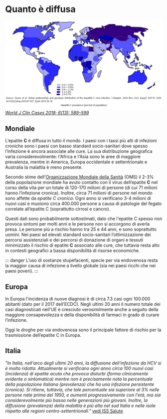 # Quanto è diffusa

![JOURNAL (WJCC-6-589)](../assets/images/WJCC-6-589-g003.jpg)
[_World J Clin Cases 2018; 6(13): 589-599_](https://dx.doi.org/10.12998/wjcc.v6.i13.589)

## Mondiale

L’epatite **C** è diffusa in tutto il mondo. I paesi con i tassi più alti di infezioni croniche sono i paesi con basso standard socio-sanitari dove spesso l’infezione è ancora associate alle cure. La sua distribuzione geografica varia considerevolmente: l'Africa e l'Asia sono le aree di maggiore prevalenza, mentre in America, Europa occidentale e settentrionale e Australia la malattia è meno presente.

Secondo stime dell'[Organizzazione Mondiale della Sanità](https://it.wikipedia.org/wiki/Organizzazione_mondiale_della_sanit%C3%A0) (OMS) il 2-3% della popolazione mondiale ha avuto contatto con il virus dell’epatite **C** nel corso della vita per un totale di 120-170 milioni di persone (di cui 71 milioni hanno l’infezione cronica). Inoltre, circa 71 milioni di persone nel mondo sono affette da _epatite C cronica_. Ogni anno si verificano 3-4 milioni di nuovi casi e muoiono circa 400.000 persone a causa di patologie del fegato correlate all’epatite C (soprattutto cirrosi e cancro).

Questi dati sono probabilmente sottostimati, dato che l'epatite C spesso non provoca sintomi per molti anni e le persone non si accorgono di averla presa. Le persone più a rischio hanno tra 25 e 44 anni, e sono soprattutto uomini. Nei paesi ad elevati standard socio-sanitari l’ottimizzazione dei percorsi assistenziali e dei percorsi di donazione di organi e tessuti minimizzato il rischio di epatite **C** associato alle cure, che tuttavia resta alto in contesti geografici a bassa disponibilità di risorse economiche.

::: danger
L’uso di sostanze stupefacenti, specie per via endovenosa resta la maggior causa di infezione a livello globale (sia nei paesi ricchi che nei paesi poveri).
:::

## Europa

In Europa l'incidenza di nuove diagnosi è di circa 7.3 casi ogni 100.000 abitanti (dato per il 2017 dell’ECDC). Negli ultimi 20 anni il numero totale dei casi diagnosticati nell'UE è cresciuto verosimilmente anche a seguito della maggiore consapevolezza e della disponibilità di farmaci in grado di curare l’infezione.

Oggi le droghe per via endovenosa sono il principale fattore di rischio per la trasmissione dell’epatite C in Europa.

## Italia

_"In Italia, nell'arco degli ultimi 20 anni, la diffusione dell'infezione da HCV si è molto ridotta. Attualmente si verificano ogni anno circa 100 nuovi casi (incidenza) di epatite acuta che provoca disturbi (forma clinicamente evidente o sintomatica) mentre non è precisamente nota la percentuale della popolazione italiana (prevalenza) che ha una infezione persistente (cronica). Si ritiene, tuttavia, che tale percentuale sia superiore al 3% nelle persone nate prima del 1950, e aumenti progressivamente con l'età, ma sia considerevolmente più bassa nelle generazioni più giovani. Inoltre, la diffusione (prevalenza) della malattia è più alta nel sud Italia e nelle isole rispetto alle regioni centro-settentrionali."_
[vedi ISS Salute](https://www.issalute.it/index.php/la-salute-dalla-a-alla-z-menu/e/epatite-c)
